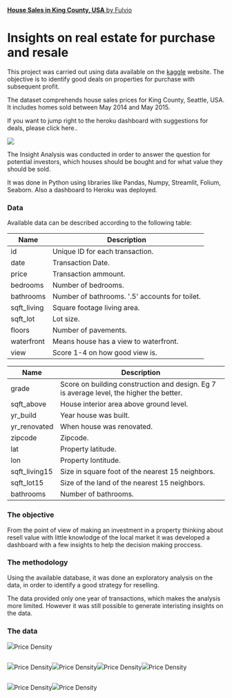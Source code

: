 <div id="wrapper">

<div id="main">

<div class="inner">

[**House Sales in King County, USA** by Fulvio](index.html)

<div id="banner" class="section">

<div class="content">

# Insights on real estate for purchase and resale

This project was carried out using data available on the
[kaggle](https://www.kaggle.com/datasets/harlfoxem/housesalesprediction)
website. The objective is to identify good deals on properties for
purchase with subsequent profit.

The dataset comprehends house sales prices for King County, Seattle,
USA. It includes homes sold between May 2014 and May 2015.

If you want to jump right to the heroku dashboard with suggestions for
deals, please click here..

</div>

<span class="image object"> ![](images/How-much-data-is-enough.jpg)
</span>

</div>

<div class="section">

The Insight Analysis was conducted in order to answer the question for
potential investors, which houses should be bought and for what value
they should be sold.

It was done in Python using libraries like Pandas, Numpy, Streamlit,
Folium, Seaborn. Also a dashboard to Heroku was deployed.

<div class="col-4 col-12-medium">

### Data

Available data can be described according to the following table:

<div class="row">

<div class="col-6 col-12-small">

<div class="table-wrapper">

| Name         | Description                                    |
| ------------ | ---------------------------------------------- |
| id           | Unique ID for each transaction.                |
| date         | Transaction Date.                              |
| price        | Transaction ammount.                           |
| bedrooms     | Number of bedrooms.                            |
| bathrooms    | Number of bathrooms. '.5' accounts for toilet. |
| sqft\_living | Square footage living area.                    |
| sqft\_lot    | Lot size.                                      |
| floors       | Number of pavements.                           |
| waterfront   | Means house has a view to waterfront.          |
| view         | Score 1-4 on how good view is.                 |

</div>

</div>

<div class="col-6 col-12-small">

<div class="table-wrapper">

| Name           | Description                                                                              |
| -------------- | ---------------------------------------------------------------------------------------- |
| grade          | Score on building construction and design. Eg 7 is average level, the higher the better. |
| sqft\_above    | House interior area above ground level.                                                  |
| yr\_build      | Year house was built.                                                                    |
| yr\_renovated  | When house was renovated.                                                                |
| zipcode        | Zipcode.                                                                                 |
| lat            | Property latitude.                                                                       |
| lon            | Property lontitude.                                                                      |
| sqft\_living15 | Size in square foot of the nearest 15 neighbors.                                         |
| sqft\_lot15    | Size of the land of the nearest 15 neighbors.                                            |
| bathrooms      | Number of bathrooms.                                                                     |

</div>

</div>

</div>

<div class="col-4 col-12-medium">

### The objective

From the point of view of making an investment in a property thinking
about resell value with little knowlodge of the local market it was
developed a dashboard with a few insights to help the decision making
proccess.

</div>

<div class="col-4 col-12-medium">

### The methodology

Using the available database, it was done an exploratory analysis on the
data, in order to identify a good strategy for reselling.

The data provided only one year of transactions, which makes the
analysis more limited. However it was still possible to generate
interisting insights on the data.

</div>

<div class="col-4 col-12-medium">

### The data

<div class="col-4 col-12-medium">

<span class="image left">![](images/01%20-%20price%20density.png)</span>Price
Density

</div>

<div class="col-4 col-12-medium" style="float: left">

<span class="image left">![](images/02%20-%20numerical%20variables.png)</span>Price
Density

</div>

<div class="col-4 col-12-medium" style="float: left">

<span class="image left">![](images/02%20-%20numerical%20variables.png)</span>Price
Density

</div>

<div class="col-4 col-12-medium" style="float: left">

<span class="image left">![](images/02%20-%20numerical%20variables.png)</span>Price
Density

</div>

<div class="col-4 col-12-medium" style="float: left">

<span class="image left">![](images/02%20-%20numerical%20variables.png)</span>Price
Density

</div>

<div class="col-4 col-12-medium" style="float: left">

<span class="image left">![](images/02%20-%20numerical%20variables.png)</span>Price
Density

</div>

<div class="col-4 col-12-medium" style="float: left">

<span class="image left">![](images/02%20-%20numerical%20variables.png)</span>Price
Density

</div>

</div>

</div>

</div>

</div>

</div>

</div>
